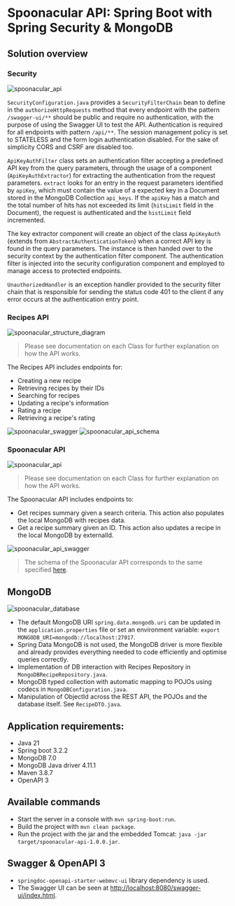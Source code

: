 # Spoonacular API: Spring Boot with Spring Security & MongoDB

## Solution overview

### Security

![spoonacular_api](./documents/spoonacular_security_structure_diagram.png)

`SecurityConfiguration.java` provides a `SecurityFilterChain` bean to define in the `authorizeHttpRequests` method that every endpoint with the pattern `/swagger-ui/**` should be public and require no authentication,
with the purpose of using the Swagger UI to test the API.
Authentication is required for all endpoints with pattern `/api/**`.
The session management policy is set to STATELESS and the form login authentication disabled.
For the sake of simplicity CORS and CSRF are disabled too.

`ApiKeyAuthFilter` class sets an authentication filter accepting a predefined API key from the query parameters,
through the usage of a component (`ApiKeyAuthExtractor`) for extracting the authentication from the request parameters.
`extract` looks for an entry in the request parameters identified by `apiKey`, which must contain the value of a expected key in a Document stored in the MongoDB Collection `api_keys`.
If the `apiKey` has a match and the total number of hits has not exceeded its limit (`hitsLimit` field in the Document), the request is authenticated and the `histLimit` field incremented. 

The key extractor component will create an object of the class `ApiKeyAuth` (extends from `AbstractAuthenticationToken`) when a correct API key is found in the query parameters.
The instance is then handed over to the security context by the authentication filter component.
The authentication filter is injected into the security configuration component and employed to manage access to protected endpoints.

`UnauthorizedHandler` is an exception handler provided to the security filter chain that is responsible for sending the status code 401 to the client if any error occurs at the authentication entry point.

### Recipes API

![spoonacular_structure_diagram](./documents/spoonacular_structure_diagram.png) 
> Please see documentation on each Class for further explanation on how the API works.

The Recipes API includes endpoints for:
- Creating a new recipe
- Retrieving recipes by their IDs
- Searching for recipes
- Updating a recipe's information
- Rating a recipe
- Retrieving a recipe's rating

![spoonacular_swagger](./documents/spoonacular_swagger.png)
![spoonacular_api_schema](./documents/spoonacular_api_schema.png)

### Spoonacular API

![spoonacular_api](./documents/spoonacular_api.png)
> Please see documentation on each Class for further explanation on how the API works.

The Spoonacular API includes endpoints to:
- Get recipes summary given a search criteria. This action also populates the local MongoDB with recipes data.
- Get a recipe summary given an ID. This action also updates a recipe in the local MongoDB by externalId.

![spoonacular_api_swagger](./documents/spoonacular_api_swagger.png)
> The schema of the Spoonacular API corresponds to the same specified [here](https://spoonacular.com/food-api/docs).

## MongoDB

![spoonacular_database](./documents/spoonacular_database.png)

- The default MongoDB URI `spring.data.mongodb.uri` can be updated in the `application.properties` file or set an environment variable: `export MONGODB_URI=mongodb://localhost:27017`.
- Spring Data MongoDB is not used, the MongoDB driver is more flexible and already provides everything needed to code efficiently and optimise queries correctly.
- Implementation of DB interaction with Recipes Repository in `MongoDBRecipeRepository.java`.
- MongoDB typed collection with automatic mapping to POJOs using codecs in `MongoDBConfiguration.java`.
- Manipulation of ObjectId across the REST API, the POJOs and the database itself. See `RecipeDTO.java`.

## Application requirements:

- Java 21
- Spring boot 3.2.2
- MongoDB 7.0
- MongoDB Java driver 4.11.1
- Maven 3.8.7
- OpenAPI 3

## Available commands

- Start the server in a console with `mvn spring-boot:run`.
- Build the project with `mvn clean package`.
- Run the project with the jar and the embedded Tomcat: `java -jar target/spoonacular-api-1.0.0.jar`.

## Swagger & OpenAPI 3

- `springdoc-openapi-starter-webmvc-ui` library dependency is used.
- The Swagger UI can be seen at [http://localhost:8080/swagger-ui/index.html](http://localhost:8080/swagger-ui/index.html).
